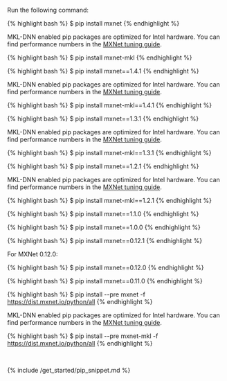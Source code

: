 Run the following command:

<div class="v1-5-0">
{% highlight bash %}
$ pip install mxnet
{% endhighlight %}

MKL-DNN enabled pip packages are optimized for Intel hardware. You can find
performance numbers
in the <a href="https://mxnet.io/api/faq/perf#intel-cpu">MXNet tuning guide</a>.

{% highlight bash %}
$ pip install mxnet-mkl
{% endhighlight %}

</div> <!-- End of v1-5-0 -->

<div class="v1-4-1">

{% highlight bash %}
$ pip install mxnet==1.4.1
{% endhighlight %}

MKL-DNN enabled pip packages are optimized for Intel hardware. You can find
performance numbers
in the <a href="https://mxnet.io/api/faq/perf#intel-cpu">MXNet tuning guide</a>.

{% highlight bash %}
$ pip install mxnet-mkl==1.4.1
{% endhighlight %}

</div> <!-- End of v1-4-1 -->
<div class="v1-3-1">

{% highlight bash %}
$ pip install mxnet==1.3.1
{% endhighlight %}

MKL-DNN enabled pip packages are optimized for Intel hardware. You can find
performance numbers
in the <a href="https://mxnet.io/api/faq/perf#intel-cpu">MXNet tuning guide</a>.

{% highlight bash %}
$ pip install mxnet-mkl==1.3.1
{% endhighlight %}

</div> <!-- End of v1-3-1 -->
<div class="v1-2-1">

{% highlight bash %}
$ pip install mxnet==1.2.1
{% endhighlight %}

MKL-DNN enabled pip packages are optimized for Intel hardware. You can find
performance numbers
in the <a href="https://mxnet.io/api/faq/perf#intel-cpu">MXNet tuning guide</a>.

{% highlight bash %}
$ pip install mxnet-mkl==1.2.1
{% endhighlight %}

</div> <!-- End of v1-2-1 -->

<div class="v1-1-0">

{% highlight bash %}
$ pip install mxnet==1.1.0
{% endhighlight %}

</div> <!-- End of v1-1-0-->

<div class="v1-0-0">

{% highlight bash %}
$ pip install mxnet==1.0.0
{% endhighlight %}

</div> <!-- End of v1-0-0-->


<div class="v0-12-1">

{% highlight bash %}
$ pip install mxnet==0.12.1
{% endhighlight %}

For MXNet 0.12.0:

{% highlight bash %}
$ pip install mxnet==0.12.0
{% endhighlight %}

</div> <!-- End of v0-12-1-->

<div class="v0-11-0">

{% highlight bash %}
$ pip install mxnet==0.11.0
{% endhighlight %}

</div> <!-- End of v0-11-0-->

<div class="master">

{% highlight bash %}
$ pip install --pre mxnet -f https://dist.mxnet.io/python/all
{% endhighlight %}

MKL-DNN enabled pip packages are optimized for Intel hardware. You can find
performance numbers
in the <a href="https://mxnet.io/api/faq/perf#intel-cpu">MXNet tuning guide</a>.

{% highlight bash %}
$ pip install --pre mxnet-mkl -f https://dist.mxnet.io/python/all
{% endhighlight %}

</div> <!-- End of master-->
<br>


{% include /get_started/pip_snippet.md %}